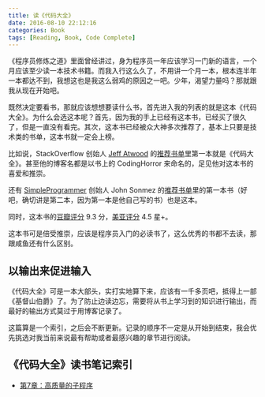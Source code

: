 ```yaml
---
title: 读《代码大全》
date: 2016-08-10 22:12:16
categories: Book
tags: [Reading, Book, Code Complete]
---
```


《程序员修炼之道》里面曾经讲过，身为程序员一年应该学习一门新的语言，一个月应该至少读一本技术书籍。而我入行这么久了，不用讲一个月一本，根本连半年一本都达不到，我想这也是我这么弱鸡的原因之一吧。少年，渴望力量吗？那就跟我从现在开始吧。

<!-- more -->

既然决定要看书，那就应该想想要读什么书，首先进入我的列表的就是这本《代码大全》。为什么会选这本呢？首先，因为我的手上已经有这本书，已经买了很久了，但是一直没有看完。其次，这本书已经被众大神多次推荐了，基本上只要是技术类的书单，这本书就一定会上榜。

比如说，StackOverflow 创始人 [Jeff Atwood](https://blog.codinghorror.com/) 的[推荐书单](https://blog.codinghorror.com/recommended-reading-for-developers/)里第一本就是《代码大全》。甚至他的博客名都是以书上的 CodingHorror 来命名的，足见他对这本书的喜爱和推崇。

还有 [SimpleProgrammer](https://simpleprogrammer.com/) 创始人 John Sonmez 的[推荐书单](https://simpleprogrammer.com/2015/03/23/the-ultimate-list-of-programming-books/)里的第一本书（好吧，确切讲是第二本，因为第一本是他自己写的书）也是这本。

同时，这本书的[豆瓣评分](https://book.douban.com/subject/1477390/) 9.3 分，[美亚评分](https://www.amazon.com/Code-Complete-Practical-Handbook-Construction/dp/0735619670/ref=sr_1_1?ie=UTF8&qid=1470840706&sr=8-1&keywords=code+complete+2) 4.5 星+。

这本书可是倍受推崇，应该是程序员入门的必读书了，这么优秀的书都不去读，那跟咸鱼还有什么区别。

## 以输出来促进输入

《代码大全》可是一本大部头，实打实地算下来，应该有一千多页吧，抵得上一部《基督山伯爵》了。为了防止边读边忘，需要将从书上学习到的知识进行输出，而最好的输出方式莫过于用博客记录了。

这篇算是一个索引，之后会不断更新。记录的顺序不一定是从开始到结束，我会优先挑选对我当前来说最有帮助或者最感兴趣的章节进行阅读。

## 《代码大全》读书笔记索引

* [第7章：高质量的子程序](http://www.swiftyper.com/2016/08/11/reading-book-code-complete-chapter-7/)






